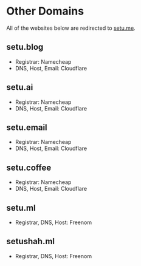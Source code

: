 # Other Domains

All of the websites below are redirected to [setu.me](https://setu.me).

## setu.blog

- Registrar: Namecheap
- DNS, Host, Email: Cloudflare

## setu.ai

- Registrar: Namecheap
- DNS, Host, Email: Cloudflare

## setu.email

- Registrar: Namecheap
- DNS, Host, Email: Cloudflare

## setu.coffee

- Registrar: Namecheap
- DNS, Host, Email: Cloudflare

## setu.ml

- Registrar, DNS, Host: Freenom

## setushah.ml

- Registrar, DNS, Host: Freenom
